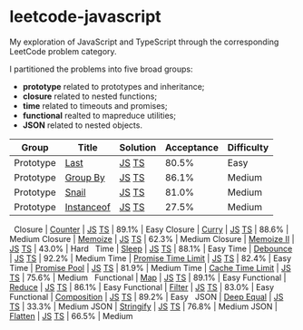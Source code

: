 # leetcode-javascript
My exploration of JavaScript and TypeScript through the corresponding LeetCode problem category.

I partitioned the problems into five broad groups:
- **prototype** related to prototypes and inheritance;
- **closure** related to nested functions;
- **time** related to timeouts and promises;
- **functional** realted to mapreduce utilities;
- **JSON** related to nested objects.

Group | Title | Solution | Acceptance | Difficulty
------|-------|----------|------------|-----------
Prototype | [Last](/prototype/last/README.md) | [JS](/prototype/last/solution.js) [TS](/prototype/last/solution.ts) | 80.5% | Easy
Prototype | [Group By](/prototype/groupby/README.md) | [JS](/prototype/groupby/solution.js) [TS](/prototype/groupby/solution.ts) | 86.1% | Medium
Prototype | [Snail](/prototype/snail/README.md) | [JS](/prototype/snail/solution.js) [TS](/prototype/snail/solution.ts) | 81.0% | Medium
Prototype | [Instanceof](/prototype/instanceof/README.md) | [JS](/prototype/instanceof/solution.js) [TS](/prototype/instanceof/solution.ts) | 27.5% | Medium
&nbsp;
Closure | [Counter](/closure/counter/README.md) | [JS](/closure/counter/solution.js) [TS](/closure/counter/solution.ts) | 89.1% | Easy
Closure | [Curry](/closure/curry/README.md) | [JS](/closure/curry/solution.js) [TS](/closure/curry/solution.ts) | 88.6% | Medium
Closure | [Memoize](/closure/memoize/README.md) | [JS](/closure/memoize/solution.js) [TS](/closure/memoize/solution.ts) | 62.3% | Medium
Closure | [Memoize II](/closure/memoize_ii/README.md) | [JS](/closure/memoize_ii/solution.js) [TS](/closure/memoize_ii/solution.ts) | 43.0% | Hard
&nbsp;
Time | [Sleep](/time/sleep/README.md) | [JS](/time/sleep/solution.js) [TS](/time/sleep/solution.ts) | 88.1% | Easy
Time | [Debounce](/time/debounce/README.md) | [JS](/time/debounce/solution.js) [TS](/time/debounce/solution.ts) | 92.2% | Medium
Time | [Promise Time Limit](/time/timelimit/README.md) | [JS](/time/timelimit/solution.js) [TS](/time/timelimit/solution.ts) | 82.4% | Easy
Time | [Promise Pool](/time/pool/README.md) | [JS](/time/pool/solution.js) [TS](/time/pool/solution.ts) | 81.9% | Medium
Time | [Cache Time Limit](/time/cache/README.md) | [JS](/time/cache/solution.js) [TS](/time/cache/solution.ts) | 75.6% | Medium
&nbsp;
Functional | [Map](/functional/map/README.md) | [JS](/functional/map/solution.js) [TS](/functional/map/solution.ts) | 89.1% | Easy
Functional | [Reduce](/functional/reduce/README.md) | [JS](/functional/reduce/solution.js) [TS](/functional/reduce/solution.ts) | 86.1% | Easy
Functional | [Filter](/functional/filter/README.md) | [JS](/functional/filter/solution.js) [TS](/functional/filter/solution.ts) | 83.0% | Easy
Functional | [Composition](/functional/composition/README.md) | [JS](/functional/composition/solution.js) [TS](/functional/composition/solution.ts) | 89.2% | Easy
&nbsp;
JSON | [Deep Equal](/json/deepequal/README.md) | [JS](/json/deepequal/solution.js) [TS](/json/deepequal/solution.ts) | 33.3% | Medium
JSON | [Stringify](/json/stringify/README.md) | [JS](/json/stringify/solution.js) [TS](/json/stringify/solution.ts) | 76.8% | Medium
JSON | [Flatten](/json/flatten/README.md) | [JS](/json/flatten/solution.js) [TS](/json/flatten/solution.ts) | 66.5% | Medium
